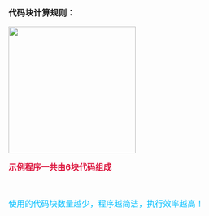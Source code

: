 ### 代码块计算规则：

<img src="./scene/image/blockcount.png" width = "250" alt="" align=center />

<font color=#DC143C size=3>**示例程序一共由6块代码组成**</font>

<br/><br/><font color=#00BFFF size=3>使用的代码块数量越少，程序越简洁，执行效率越高！</font>
